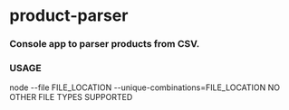 # product-parser

### Console app to parser products from CSV.

### USAGE

node --file FILE_LOCATION --unique-combinations=FILE_LOCATION
NO OTHER FILE TYPES SUPPORTED

